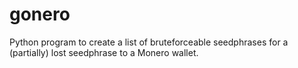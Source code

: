 # gonero
Python program to create a list of bruteforceable seedphrases for a (partially) lost seedphrase to a Monero wallet.
